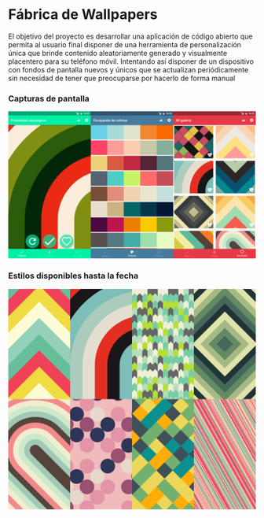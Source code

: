 # Fábrica de Wallpapers

El objetivo del proyecto es desarrollar una aplicación de código abierto que permita al usuario final disponer de una herramienta de personalización única que brinde contenido aleatoriamente generado y visualmente placentero para su teléfono móvil. Intentando así disponer de un dispositivo con fondos de pantalla nuevos y únicos que se actualizan periódicamente sin necesidad de tener que preocuparse por hacerlo de forma manual

<h3>Capturas de pantalla</h3>

![](./img/fragments.png)

<h3>Estilos disponibles hasta la fecha</h3>

![](./img/availableWallpapers.png)
